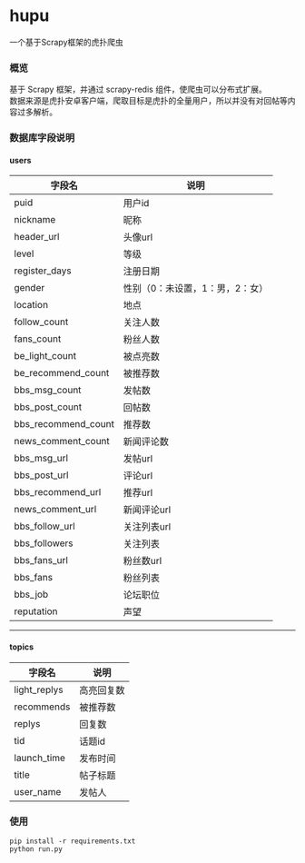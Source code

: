 # hupu
一个基于Scrapy框架的虎扑爬虫

### 概览  
基于 Scrapy 框架，并通过 scrapy-redis 组件，使爬虫可以分布式扩展。  
数据来源是虎扑安卓客户端，爬取目标是虎扑的全量用户，所以并没有对回帖等内容过多解析。

### 数据库字段说明  
#### users   
| 字段名                   | 说明                |
|-----------------------|-------------------|
| puid                  | 用户id              |
| nickname              | 昵称                |
| header\_url           | 头像url             |
| level                 | 等级                |
| register\_days        | 注册日期              |
| gender                | 性别（0：未设置，1：男，2：女） |
| location              | 地点                |
| follow\_count         | 关注人数              |
| fans\_count           | 粉丝人数              |
| be\_light\_count      | 被点亮数              |
| be\_recommend\_count  | 被推荐数              |
| bbs\_msg\_count       | 发帖数               |
| bbs\_post\_count      | 回帖数               |
| bbs\_recommend\_count | 推荐数               |
| news\_comment\_count  | 新闻评论数             |
| bbs\_msg\_url         | 发帖url             |
| bbs\_post\_url        | 评论url             |
| bbs\_recommend\_url   | 推荐url             |
| news\_comment\_url    | 新闻评论url           |
| bbs\_follow\_url      | 关注列表url           |
| bbs\_followers        | 关注列表              |
| bbs\_fans\_url        | 粉丝数url            |
| bbs\_fans             | 粉丝列表              |
| bbs\_job              | 论坛职位              |
| reputation            | 声望                |
---

#### topics  
| 字段名           | 说明    |
|---------------|-------|
| light\_replys | 高亮回复数 |
| recommends    | 被推荐数  |
| replys        | 回复数   |
| tid           | 话题id  |
| launch\_time  | 发布时间  |
| title         | 帖子标题  |
| user\_name    | 发帖人   |


### 使用  
```
pip install -r requirements.txt  
python run.py
```


